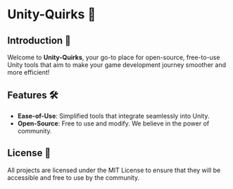 # Unity-Quirks 👾

## Introduction 🌟

Welcome to **Unity-Quirks**, your go-to place for open-source, free-to-use Unity tools that aim to make your game development journey smoother and more efficient!

## Features 🛠️

- **Ease-of-Use**: Simplified tools that integrate seamlessly into Unity.
- **Open-Source**: Free to use and modify. We believe in the power of community.

## License 📄

All projects are licensed under the MIT License to ensure that they will be accessible and free to use by the community.
